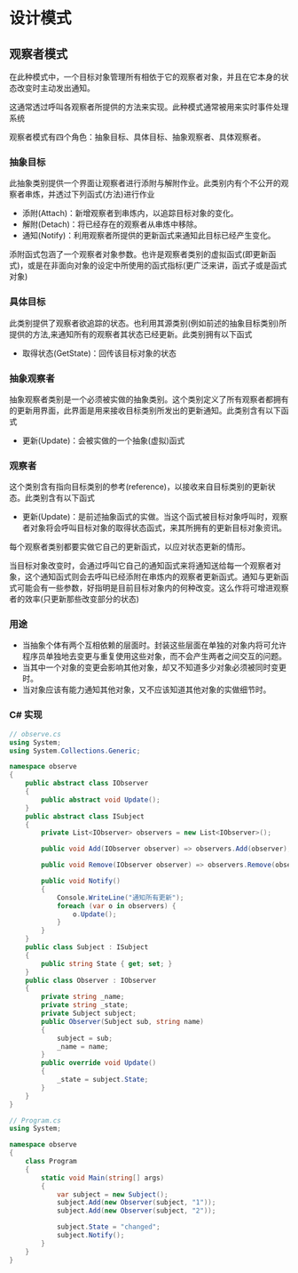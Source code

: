 # 设计模式

## 观察者模式

在此种模式中，一个目标对象管理所有相依于它的观察者对象，并且在它本身的状态改变时主动发出通知。

这通常透过呼叫各观察者所提供的方法来实现。此种模式通常被用来实时事件处理系统

观察者模式有四个角色：抽象目标、具体目标、抽象观察者、具体观察者。

### 抽象目标

此抽象类别提供一个界面让观察者进行添附与解附作业。此类别内有个不公开的观察者串炼，并透过下列函式(方法)进行作业

- 添附(Attach)：新增观察者到串炼内，以追踪目标对象的变化。
- 解附(Detach)：将已经存在的观察者从串炼中移除。
- 通知(Notify)：利用观察者所提供的更新函式来通知此目标已经产生变化。

添附函式包涵了一个观察者对象参数。也许是观察者类别的虚拟函式(即更新函式)，或是在非面向对象的设定中所使用的函式指标(更广泛来讲，函式子或是函式对象)

### 具体目标

此类别提供了观察者欲追踪的状态。也利用其源类别(例如前述的抽象目标类别)所提供的方法,来通知所有的观察者其状态已经更新。此类别拥有以下函式

- 取得状态(GetState)：回传该目标对象的状态

### 抽象观察者

抽象观察者类别是一个必须被实做的抽象类别。这个类别定义了所有观察者都拥有的更新用界面，此界面是用来接收目标类别所发出的更新通知。此类别含有以下函式

- 更新(Update)：会被实做的一个抽象(虚拟)函式

### 观察者

这个类别含有指向目标类别的参考(reference)，以接收来自目标类别的更新状态。此类别含有以下函式

- 更新(Update)：是前述抽象函式的实做。当这个函式被目标对象呼叫时，观察者对象将会呼叫目标对象的取得状态函式，来其所拥有的更新目标对象资讯。

每个观察者类别都要实做它自己的更新函式，以应对状态更新的情形。

当目标对象改变时，会通过呼叫它自己的通知函式来将通知送给每一个观察者对象，这个通知函式则会去呼叫已经添附在串炼内的观察者更新函式。通知与更新函式可能会有一些参数，好指明是目前目标对象内的何种改变。这么作将可增进观察者的效率(只更新那些改变部分的状态)

### 用途

- 当抽象个体有两个互相依赖的层面时。封装这些层面在单独的对象内将可允许程序员单独地去变更与重复使用这些对象，而不会产生两者之间交互的问题。
- 当其中一个对象的变更会影响其他对象，却又不知道多少对象必须被同时变更时。
- 当对象应该有能力通知其他对象，又不应该知道其他对象的实做细节时。

### C# 实现

```cs
// observe.cs
using System;
using System.Collections.Generic;

namespace observe
{
    public abstract class IObserver
    {
        public abstract void Update();
    }
    public abstract class ISubject
    {
        private List<IObserver> observers = new List<IObserver>();

        public void Add(IObserver observer) => observers.Add(observer);

        public void Remove(IObserver observer) => observers.Remove(observer);

        public void Notify()
        {
            Console.WriteLine("通知所有更新");
            foreach (var o in observers) {
                o.Update();
            }
        }
    }
    public class Subject : ISubject
    {
        public string State { get; set; }
    }
    public class Observer : IObserver
    {
        private string _name;
        private string _state;
        private Subject subject;
        public Observer(Subject sub, string name)
        {
            subject = sub;
            _name = name;
        }
        public override void Update()
        {
            _state = subject.State;
        }
    }
}

// Program.cs
using System;

namespace observe
{
    class Program
    {
        static void Main(string[] args)
        {
            var subject = new Subject();
            subject.Add(new Observer(subject, "1"));
            subject.Add(new Observer(subject, "2"));

            subject.State = "changed";
            subject.Notify();
        }
    }
}

```
